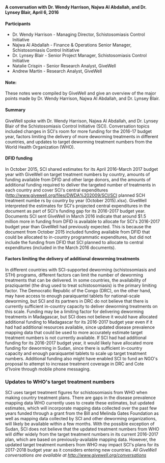 **A conversation with Dr. Wendy Harrison, Najwa Al Abdallah, and Dr. Lynsey Blair, April 6, 2016**

#### Participants

* Dr. Wendy Harrison - Managing Director, Schistosomiasis Control Initiative
* Najwa Al Abdallah - Finance & Operations Senior Manager, Schistosomiasis Control Initiative
* Dr. Lynsey Blair - Senior Project Manager, Schistosomiasis Control Initiative
* Natalie Crispin - Senior Research Analyst, GiveWell
* Andrew Martin - Research Analyst, GiveWell

#### Note:

These notes were compiled by GiveWell and give an overview of the major points made by Dr. Wendy Harrison, Najwa Al Abdallah, and Dr. Lynsey Blair. 

#### Summary

GiveWell spoke with Dr. Wendy Harrison, Najwa Al Abdallah, and Dr. Lynsey Blair of the Schistosomiasis Control Initiative (SCI). Conversation topics included changes in SCI's room for more funding for the 2016-17 budget year, factors limiting the delivery of more deworming treatments in different countries, and updates to target deworming treatment numbers from the World Health Organization (WHO). 

#### DFID funding

In October 2015, SCI shared estimates for its April 2016-March 2017 budget year with GiveWell on target treatment numbers by country, amounts of funding available from DFID and other large donors, and the amounts of additional funding required to deliver the targeted number of treatments in each country and cover SCI's central expenditures (http://www.givewell.org/files/DWDA%202009/SCI/SCI planned SCH treatment numbe rs by country by year (October 2015).xlsx). GiveWell interpreted the estimates for SCI's projected central expenditures in the document as part of SCI's funding gap for its 2016-2017 budget year. Documents SCI sent GiveWell in March 2016 indicate that around $1.5 million more in funding from DFID is available to allocate for SCI's 2016-2017 budget year than GiveWell had previously expected. This is because the document from October 2015 included funding available from DFID that could be allocated to in-country programmatic expenditures, but did not include the funding from DFID that SCI planned to allocate to central expenditures (included in the March 2016 documents). 

#### Factors limiting the delivery of additional deworming treatments

In different countries with SCI-supported deworming (schistosomiasis and STH) programs, different factors can limit the number of deworming treatments that can be delivered. In some countries, the availability of praziquantel (the drug used to treat schistosomiasis) is the primary limiting factor. The Democratic Republic of the Congo (DRC), on the other hand, may have access to enough paraiquantel tablets for national-scale deworming, but SCI and its partners in DRC do not believe that there is currently sufficient in-country capacity to deliver deworming treatments on this scale. Funding may be a limiting factor for delivering deworming treatments in Madagascar, but SCI does not believe it would have allocated additional funding to Madagascar for its 2016-2017 budget year even if it had had additional resources available, since updated disease prevalence mapping data that could be used to more accurately estimate target treatment numbers is not currently available. If SCI had had additional funding for its 2016-2017 budget year, it would likely have allocated more funding for deworming in Sudan, since there is sufficient in-country capacity and enough paraiquantel tablets to scale up target treatment numbers. Additional funding also might have enabled SCI to fund an NGO's proposal to attempt to increase treatment coverage in DRC and Cote d'Ivoire through mobile phone messaging. 

### Updates to WHO's target treatment numbers

SCI uses target treatment figures for schistosomiasis from WHO when making country treatment plans. There are gaps in the disease prevalence mapping data WHO currently uses to create these estimates, but updated estimates, which will incorporate mapping data collected over the past few years funded through a grant from the Bill and Melinda Gates Foundation as well as mapping data collected by SCI and other deworming organizations, will likely be available within a few months. With the possible exception of Sudan, SCI does not believe that the updated treatment numbers from WHO will differ widely from the target treatment numbers in its current 2016-2017 plan, which are based on previously-available mapping data. However, the updated target treatment numbers from WHO may impact SCI's plans for its 2017-2018 budget year as it considers entering new countries. _All GiveWell conversations are available at http://www.givewell.org/conversations_